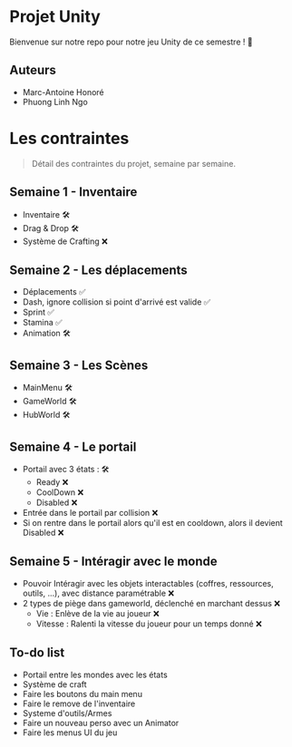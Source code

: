 
# Projet Unity

Bienvenue sur notre repo pour notre jeu Unity de ce semestre ! 👋


## Auteurs

- Marc-Antoine Honoré
- Phuong Linh Ngo

# Les contraintes

> Détail des contraintes du projet, semaine par semaine.

## Semaine 1 - Inventaire
- Inventaire 🛠️
- Drag & Drop 🛠️
- Système de Crafting ❌

## Semaine 2 - Les déplacements
- Déplacements ✅
- Dash, ignore collision si point d'arrivé est valide ✅
- Sprint ✅
- Stamina ✅
- Animation 🛠️

## Semaine 3 - Les Scènes
- MainMenu 🛠️
- GameWorld 🛠️
- HubWorld 🛠️

## Semaine 4 - Le portail
- Portail avec 3 états : 🛠️
	- Ready ❌
	- CoolDown ❌
	- Disabled ❌
 - Entrée dans le portail par collision ❌
 - Si on rentre dans le portail alors qu'il est en cooldown, alors il devient Disabled ❌

## Semaine 5 - Intéragir avec le monde
- Pouvoir Intéragir avec les objets interactables (coffres, ressources, outils, ...), avec distance paramétrable ❌
- 2 types de piège dans gameworld, déclenché en marchant dessus ❌
	- Vie : Enlève de la vie au joueur ❌
   	- Vitesse : Ralenti la vitesse du joueur pour un temps donné ❌

## To-do list

- Portail entre les mondes avec les états
- Système de craft
- Faire les boutons du main menu
- Faire le remove de l'inventaire
- Systeme d'outils/Armes
- Faire un nouveau perso avec un Animator
- Faire les menus UI du jeu
